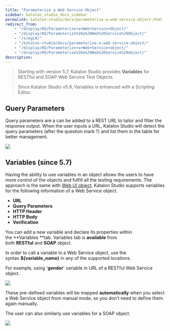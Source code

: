 ```yaml
---
title: "Parameterize a Web Service Object" 
sidebar: katalon_studio_docs_sidebar
permalink: katalon-studio/docs/parameterize-a-web-service-object.html 
redirect_from:
    - "/display/KD/Parameterize+a+Web+Service+Object/"
    - "/display/KD/Parameterize%20a%20Web%20Service%20Object/"
    - "/x/egLR/"
    - "/katalon-studio/docs/parameterize-a-web-service-object/"
    - "/display/KD/Parameterize+a+Web+Service+object/"
    - "/display/KD/Parameterize%20a%20Web%20Service%20object/"
description: 
---
```

> Starting with version 5.7, Katalon Studio provides **Variables** for RESTful and SOAP Web Service Test Objects.
>
> Since Katalon Studio v5.9, Variables is enhanced with a Scripting Editor.

Query Parameters
----------------

Query parameters are a can be added to a REST URL to tailor and filter the response output. When the user inputs a URL, Katalon Studio will detect the query parameters (after the question mark ?) and list them in the table for better management.

![](../../images/katalon-studio/docs/updated-parameterize-a-web-service-object/Screen-Shot-2018-09-18-at-5.04.18-PM.png)

Variables (since 5.7)
---------------------

Having the ability to use variables in an object allows the users to have more control of the objects and fulfill all the testing requirements. The approach is the same with [Web UI object](/x/A4C9). Katalon Studio supports variables for the following information of a Web Service object.

*   **URL**
*   **Query Parameters**
*   **HTTP **Header****
*   **HTTP Body**
*   **Verification**

You can add a new variable and declare its properties within the **Variables **tab. Variables tab is **available** from both **RESTful** and **SOAP** object.

In order to call a variable in a Web Service object, use the syntax **${variable_name}** in any of the supported locations. 

For example, using '**gender**' variable in URL of a RESTful Web Service object.

![](../../images/katalon-studio/docs/updated-parameterize-a-web-service-object/Screen-Shot-2018-09-18-at-5.10.01-PM.png)

These pre-defined variables will be mapped **automatically** when you select a Web Service object from manual mode, so you don't need to define them again manually.

The user can also similarly use variables for a SOAP object.

![](../../images/katalon-studio/docs/updated-parameterize-a-web-service-object/Screen-Shot-2018-09-18-at-5.25.42-PM.png)
